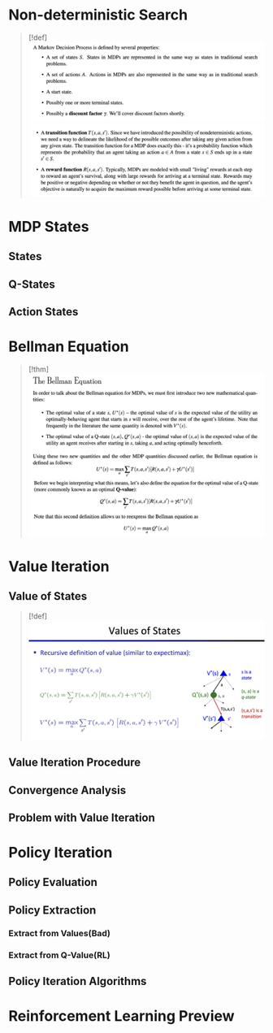 # Non-deterministic Search
> [!def]
> ![](Markov_Decision_Process.assets/image-20240214095238433.png)![](Markov_Decision_Process.assets/image-20240214095248803.png)



# MDP States
## States


## Q-States


## Action States





# Bellman Equation
> [!thm]
> ![](Markov_Decision_Process.assets/image-20240214173827373.png)![](Markov_Decision_Process.assets/image-20240214173845448.png)




# Value Iteration
## Value of States
> [!def]
> ![](Markov_Decision_Process.assets/image-20240214173630886.png)



## Value Iteration Procedure



## Convergence Analysis



## Problem with Value Iteration



# Policy Iteration
## Policy Evaluation



## Policy Extraction
### Extract from Values(Bad)


### Extract from Q-Value(RL)



## Policy Iteration Algorithms






# Reinforcement Learning Preview








